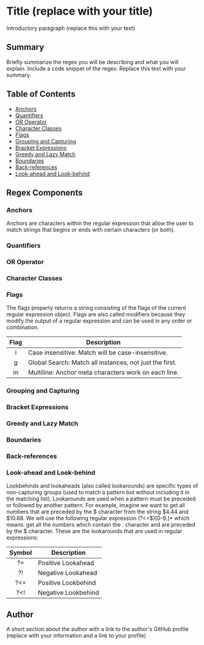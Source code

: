 # Title (replace with your title)

Introductory paragraph (replace this with your text)

## Summary

Briefly summarize the regex you will be describing and what you will explain. Include a code snippet of the regex. Replace this text with your summary.

## Table of Contents

- [Anchors](#anchors)
- [Quantifiers](#quantifiers)
- [OR Operator](#or-operator)
- [Character Classes](#character-classes)
- [Flags](#flags)
- [Grouping and Capturing](#grouping-and-capturing)
- [Bracket Expressions](#bracket-expressions)
- [Greedy and Lazy Match](#greedy-and-lazy-match)
- [Boundaries](#boundaries)
- [Back-references](#back-references)
- [Look-ahead and Look-behind](#look-ahead-and-look-behind)

## Regex Components

### Anchors
Anchors are characters within the regular expression that allow the user to match strings that begins or ends with certain characters (or both). 

### Quantifiers

### OR Operator

### Character Classes

### Flags
The flags property returns a string consisting of the flags of the current regular expression object.
Flags are also called modifiers because they modify the output of a regular
expression and can be used in any order or combination.

|Flag|Description|
|:----:|----|
|i|Case insensitive: Match will be case-insensitive.|
|g|Global Search: Match all instances, not just the first.|
|m|Multiline: Anchor meta characters work on each line.|

### Grouping and Capturing

### Bracket Expressions

### Greedy and Lazy Match

### Boundaries

### Back-references

### Look-ahead and Look-behind
Lookbehinds and lookaheads (also called lookarounds) are specific types of non-capturing groups (used to match a pattern but without including it in the matching list). Lookarounds are used when a pattern must be preceded or followed by another pattern. For example, imagine we want to get all numbers that are preceded by the $ character from the string $4.44 and $10.88. We will use the following regular expression (?<=\$)[0-9\.]* which means: get all the numbers which contain the . character and are preceded by the $ character. These are the lookarounds that are used in regular expressions:

|Symbol|Description|
|:----:|----|
|?=|Positive Lookahead|
|?!|Negative Lookahead|
|?<=|Positive Lookbehind|
|?<!|Negative Lookbehind|

## Author

A short section about the author with a link to the author's GitHub profile (replace with your information and a link to your profile)
